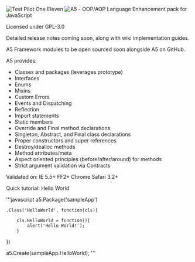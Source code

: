 ![Test Pilot One Eleven](http://testpilot111.com/images/logo_black.png)
![A5](http://testpilot111.com/images/A5_logo_bevel_70.png) - OOP/AOP Language Enhancement pack for JavaScript

Licensed under GPL-3.0

Detailed release notes coming soon, along with wiki implementation guides.

A5 Framework modules to be open sourced soon alongside A5 on GitHub. 

A5 provides:

- Classes and packages (leverages prototype)
- Interfaces
- Enums
- Mixins
- Custom Errors
- Events and Dispatching
- Reflection
- Import statements
- Static members
- Override and Final method declarations
- Singleton, Abstract, and Final class declarations
- Proper constructors and super references
- Destroy/dealloc methods
- Method attributes/meta
- Aspect oriented principles (before/after/around) for methods
- Strict argument validation via Contracts


Validated on:
 IE 5.5+
 FF2+
 Chrome
 Safari 3.2+
 
 Quick tutorial: Hello World
 
'''javascript
 a5.Package('sampleApp')
 
 	.Class('HelloWorld', function(cls){
 		
 		cls.HelloWorld = function(){
 			alert('Hello World!');
 		}
 })
 
 a5.Create(sampleApp.HelloWorld);
'''